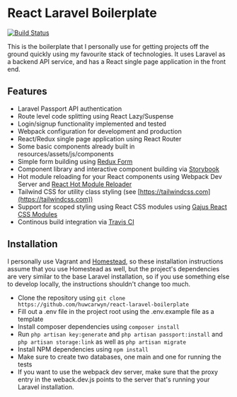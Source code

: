 # React Laravel Boilerplate

[![Build Status](https://travis-ci.org/huwcarwyn/react-laravel-boilerplate.svg?branch=master)](https://travis-ci.org/huwcarwyn/react-laravel-boilerplate)

This is the boilerplate that I personally use for getting projects off the ground quickly using my favourite stack of technologies. It uses Laravel as a backend API service, and has a React single page application in the front end.

## Features
- Laravel Passport API authentication
- Route level code splitting using React Lazy/Suspense
- Login/signup functionality implemented and tested
- Webpack configuration for development and production
- React/Redux single page application using React Router
- Some basic components already built in resources/assets/js/components
- Simple form building using [Redux Form](https://redux-form.com/7.2.0/ "Redux Form")
- Component library and interactive component building via [Storybook](https://storybook.js.org/ "Storybook")
- Hot module reloading for your React components using Webpack Dev Server and [React Hot Module Reloader](https://gaearon.github.io/react-hot-loader/ "React Hot Module Reloader")
- Tailwind CSS for utility class styling (see [https://tailwindcss.com](https://tailwindcss.com))
- Support for scoped styling using React CSS modules using  [Gajus React CSS Modules](https://github.com/gajus/react-css-modules "Gajus React CSS Modules")
- Continous build integration via [Travis CI](https://travis-ci.org/ "Travis CI")

## Installation
I personally use Vagrant and [Homestead](https://laravel.com/docs/5.5/homestead "Homestead"), so these installation instructions assume that you use Homestead as well, but the project's dependencies are very similar to the base Laravel installation, so if you use something else to develop locally, the instructions shouldn't change too much.

- Clone the repository using `git clone https://github.com/huwcarwyn/react-laravel-boilerplate`
- Fill out a .env file in the project root using the .env.example file as a template
- Install composer dependencies using `composer install`
- Run `php artisan key:generate` and `php artisan passport:install` and `php artisan storage:link` as well as `php artisan migrate`
- Install NPM dependencies using `npm install`
- Make sure to create two databases, one main and one for running the tests
- If you want to use the webpack dev server, make sure that the proxy entry in the weback.dev.js points to the server that's running your Laravel installation.

